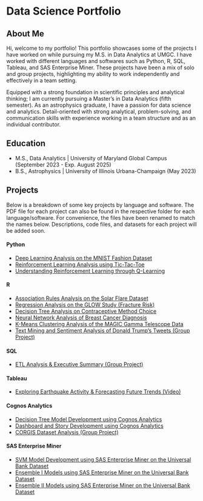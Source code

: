 # Data Science Portfolio

## About Me
Hi, welcome to my portfolio! This portfolio showcases some of the projects I have worked on while pursuing my M.S. in Data Analytics at UMGC. I have worked with different languages and softwares such as Python, R, SQL, Tableau, and SAS Enterprise Miner. These projects have been a mix of solo and group projects, highlighting my ability to work independently and effectively in a team setting. 

Equipped with a strong foundation in scientific principles and analytical thinking; I am currently pursuing a Master’s in Data Analytics (fifth semester). As an astrophysics graduate, I have a passion for data science and analytics. Detail-oriented with strong analytical, problem-solving, and communication skills with experience working in a team structure and as an individual contributor.

## Education
- M.S., Data Analytics | University of Maryland Global Campus (September 2023 - Exp. August 2025)
- B.S., Astrophysics | University of Illinois Urbana-Champaign (May 2023)

## Projects
Below is a breakdown of some key projects by language and software. The PDF file for each project can also be found in the respective folder for each language/software. For convenience, the files have been renamed to match the names below. Descriptions, code files, and datasets for each project will be added soon.

#### Python
- [Deep Learning Analysis on the MNIST Fashion Dataset](https://github.com/TanushreeKumar01/data-science-portfolio/blob/8a84c111e3e756567f6edbc513cede1f1e66a79e/Python%20Projects/DeepLearning.pdf)
- [Reinforcement Learning Analysis using Tic-Tac-Toe](https://github.com/TanushreeKumar01/data-science-portfolio/blob/f6361d0bd3fdae56f767ad226167d21c87da1081/Python%20Projects/QLearning.pdf)
- [Understanding Reinforcement Learning through Q-Learning](https://github.com/TanushreeKumar01/data-science-portfolio/blob/f6361d0bd3fdae56f767ad226167d21c87da1081/Python%20Projects/Reinforcement%20Learning.pdf)

#### R
- [Association Rules Analysis on the Solar Flare Dataset](https://github.com/TanushreeKumar01/data-science-portfolio/blob/f6361d0bd3fdae56f767ad226167d21c87da1081/R%20Projects/Association%20Rules.pdf)
- [Regression Analysis on the GLOW Study (Fracture Risk)](https://github.com/TanushreeKumar01/data-science-portfolio/blob/f6361d0bd3fdae56f767ad226167d21c87da1081/R%20Projects/Regression%20Analysis.pdf)
- [Decision Tree Analysis on Contraceptive Method Choice](https://github.com/TanushreeKumar01/data-science-portfolio/blob/f6361d0bd3fdae56f767ad226167d21c87da1081/R%20Projects/Decision%20Tree.pdf)
- [Neural Network Analysis of Breast Cancer Diagnosis](https://github.com/TanushreeKumar01/data-science-portfolio/blob/f6361d0bd3fdae56f767ad226167d21c87da1081/R%20Projects/Neural%20Network.pdf)
- [K-Means Clustering Analysis of the MAGIC Gamma Telescope Data](https://github.com/TanushreeKumar01/data-science-portfolio/blob/f6361d0bd3fdae56f767ad226167d21c87da1081/R%20Projects/KMeans%20Clustering.pdf)
- [Text Mining and Sentiment Analysis of Donald Trump’s Tweets (Group Project)](https://github.com/TanushreeKumar01/data-science-portfolio/blob/f6361d0bd3fdae56f767ad226167d21c87da1081/R%20Projects/Text%20Mining%20Group%20Project.pdf)

#### SQL
- [ETL Analysis & Executive Summary (Group Project)](https://github.com/TanushreeKumar01/data-science-portfolio/blob/f6361d0bd3fdae56f767ad226167d21c87da1081/SQL%20Projects/ETL%20Group%20Project.pdf)

#### Tableau
- [Exploring Earthquake Activity & Forecasting Future Trends (Video)](https://github.com/TanushreeKumar01/data-science-portfolio/blob/f6361d0bd3fdae56f767ad226167d21c87da1081/Tableau%20Projects/Assignment%209.1.mp4)

#### Cognos Analytics
- [Decision Tree Model Development using Cognos Analytics](https://github.com/TanushreeKumar01/data-science-portfolio/blob/f6361d0bd3fdae56f767ad226167d21c87da1081/Cognos%20Analytics%20Projects/DecisionTree%20Cognos.pdf)
- [Dashboard and Story Development using Cognos Analytics](https://github.com/TanushreeKumar01/data-science-portfolio/blob/f6361d0bd3fdae56f767ad226167d21c87da1081/Cognos%20Analytics%20Projects/Dashboard%20Cognos.pdf)
- [CORGIS Dataset Analysis (Group Project)](https://github.com/TanushreeKumar01/data-science-portfolio/blob/f6361d0bd3fdae56f767ad226167d21c87da1081/Cognos%20Analytics%20Projects/Corgis%20Data%20Group%20Project.pdf)

#### SAS Enterprise Miner
- [SVM Model Development using SAS Enterprise Miner on the Universal Bank Dataset](https://github.com/TanushreeKumar01/data-science-portfolio/blob/f6361d0bd3fdae56f767ad226167d21c87da1081/SAS%20EM%20Projects/SVM.pdf)
- [Ensemble I Models using SAS Enterprise Miner on the Universal Bank Dataset](https://github.com/TanushreeKumar01/data-science-portfolio/blob/f6361d0bd3fdae56f767ad226167d21c87da1081/SAS%20EM%20Projects/Ensemble1.pdf)
- [Ensemble II Models using SAS Enterprise Miner on the Universal Bank Dataset](https://github.com/TanushreeKumar01/data-science-portfolio/blob/f6361d0bd3fdae56f767ad226167d21c87da1081/SAS%20EM%20Projects/Ensemble2.pdf)


